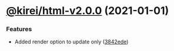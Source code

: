 # [@kirei/html-v2.0.0](https://github.com/ifaxity/kirei/compare/@kirei/html-v1.2.0...@kirei/html-v2.0.0) (2021-01-01)


### Features

* Added render option to update only ([3842ede](https://github.com/ifaxity/kirei/commit/3842ede2999c993951c063a0fda10608b7e46dbb))
